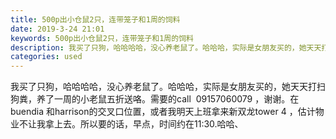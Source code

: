 ```yaml
---
title: 500p出小仓鼠2只，连带笼子和1周的饲料
date: 2019-3-24 21:01
keywords: 500p出小仓鼠2只，连带笼子和1周的饲料
description: 我买了只狗，哈哈哈哈，没心养老鼠了。哈哈哈，实际是女朋友买的，她天天打扫狗粪，养了一周的小老鼠五折送咯。需要的call  09157060079，谢谢。在buendia和harrison的交叉口位置，或者我明天上班拿来新双龙tower4，估
categories: used
---
```

<td class="t_f" id="postmessage_3299518">

我买了只狗，哈哈哈哈，没心养老鼠了。哈哈哈，实际是女朋友买的，她天天打扫狗粪，养了一周的小老鼠五折送咯。需要的call  09157060079 ，谢谢。在buendia 和harrison的交叉口位置，或者我明天上班拿来新双龙tower 4 ，估计物业不让我拿上去。所以要的话，早点，时间约在11:30.哈哈、<br/>
<br/>
</td>
